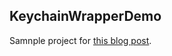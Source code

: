 ## KeychainWrapperDemo

Samnple project for [this blog post](https://www.bearologics.com/blog/wrapping-up-the-ios-keychain/).
